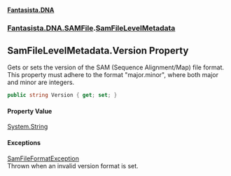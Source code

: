 #### [Fantasista.DNA](index.md 'index')
### [Fantasista.DNA.SAMFile](Fantasista.DNA.SAMFile.md 'Fantasista.DNA.SAMFile').[SamFileLevelMetadata](Fantasista.DNA.SAMFile.SamFileLevelMetadata.md 'Fantasista.DNA.SAMFile.SamFileLevelMetadata')

## SamFileLevelMetadata.Version Property

Gets or sets the version of the SAM (Sequence Alignment/Map) file format.  
This property must adhere to the format "major.minor", where both major and minor are integers.

```csharp
public string Version { get; set; }
```

#### Property Value
[System.String](https://docs.microsoft.com/en-us/dotnet/api/System.String 'System.String')

#### Exceptions

[SamFileFormatException](Fantasista.DNA.SAMFile.SamFileMetadataExceptions.SamFileFormatException.md 'Fantasista.DNA.SAMFile.SamFileMetadataExceptions.SamFileFormatException')  
Thrown when an invalid version format is set.
